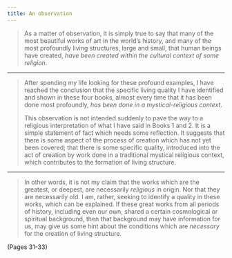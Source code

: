 ```yaml
---
title: An observation
---
```


> As a matter of observation, it is simply true to say that many of the most beautiful works of art in the world’s history, and many of the most profoundly living structures, large and small, that human beings have created, *have been created within the cultural context of some religion*.

---

> After spending my life looking for these profound examples, I have reached the conclusion that the specific living quality I have identified and shown in these four books, almost every time that it has been done most profoundly, *has been done in a mystical-religious context*.
> 
> This observation is not intended suddenly to pave the way to a religious interpretation of what I have said in Books 1 and 2. It is a simple statement of fact which needs some reflection.
> It suggests that there is some aspect of the process of creation which has not yet been covered; that there is some specific quality, introduced into the act of creation by work done in a traditional mystical religious context, which contributes to the formation of living structure.

---

> In other words, it is not my claim that the works which are the greatest, or deepest, are necessarily *religious* in origin. Nor that they are necessarily old. I am, rather, seeking to identify a quality in these works, which can be explained. If these great works from all periods of history, including even our own, shared a certain cosmological or spiritual background, then that background may have information for us, may give us some hint about the conditions which are *necessary* for the creation of living structure.

(Pages 31-33)